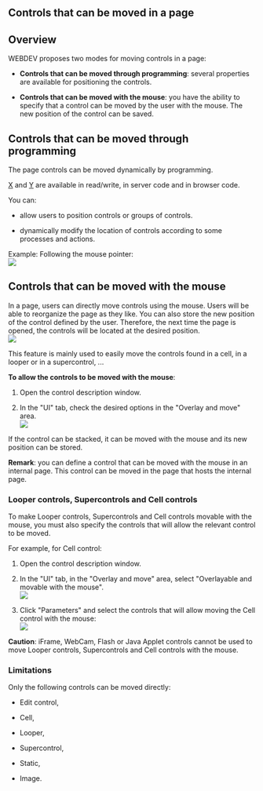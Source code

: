 
## Controls that can be moved in a page
			



<a name="NOTE1"></a>
<a name="NOTE1_1"></a>


## Overview
<a name="overview_ELTTEXTE000139"></a>
WEBDEV proposes two modes for moving controls in a page:

- **Controls that can be moved through programming**: several properties are available for positioning the controls.

- **Controls that can be moved with the mouse**: you have the ability to specify that a control can be moved by the user with the mouse. The new position of the control can be saved.




<a name="NOTE2"></a>
<a name="NOTE2_1"></a>


## Controls that can be moved through programming
<a name="controls_that_can_moved_through_programming_ELTTEXTE000163"></a>
The page controls can be moved dynamically by programming.

[X](../Proprietes/2510135.md) and [Y](../Proprietes/2510137.md) are available in read/write, in server code and in browser code.

You can:

- allow users to position controls or groups of controls.

- dynamically modify the location of controls according to some processes and actions.




Example: Following the mouse pointer: <br>![](https://doc.pcsoft.fr/en-US/images/image.awp?langid=3&name=Deplacement_Souris4.gif)


<a name="NOTE3"></a>
<a name="NOTE3_1"></a>


## Controls that can be moved with the mouse
<a name="controls_that_can_moved_with_the_mouse_ELTTEXTE000187"></a>
In a page, users can directly move controls using the mouse. Users will be able to reorganize the page as they like. You can also store the new position of the control defined by the user. Therefore, the next time the page is opened, the controls will be located at the desired position.
<br>![](https://doc.pcsoft.fr/en-US/images/image.awp?langid=3&name=Deplacement_souris3.gif)


This feature is mainly used to easily move the controls found in a cell, in a looper or in a supercontrol, ...

**To allow the controls to be moved with the mouse**: 

1. Open the control description window.

2. In the "UI" tab, check the desired options in the "Overlay and move" area. <br>![](https://doc.pcsoft.fr/en-US/images/image.awp?langid=3&name=Champ_Deplacable_Page%20-%20HC%20N%B0001.gif&type=thumb)





If the control can be stacked, it can be moved with the mouse and its new position can be stored.

**Remark**: you can define a control that can be moved with the mouse in an internal page. This control can be moved in the page that hosts the internal page.
<a name="NOTE3_2"></a>


### Looper controls, Supercontrols and Cell controls
<a name="looper_controls_supercontrols_and_cell_controls_ELTPARAGRAPHE000062"></a>

To make Looper controls, Supercontrols and Cell controls movable with the mouse, you must also specify the controls that will allow the relevant control to be moved. 

For example, for Cell control: 

1. Open the control description window.

2. In the "UI" tab, in the "Overlay and move" area, select "Overlayable and movable with the mouse". <br>![](https://doc.pcsoft.fr/en-US/images/image.awp?langid=3&name=Champ_Deplacable_Page%20-%20HC%20N%B0002.gif)


3. Click "Parameters" and select the controls that will allow moving the Cell control with the mouse: <br>![](https://doc.pcsoft.fr/en-US/images/image.awp?langid=3&name=Champ_Deplacable_Page%20-%20HC%20N%B0005.gif)





**Caution**: iFrame, WebCam, Flash or Java Applet controls cannot be used to move Looper controls, Supercontrols and Cell controls with the mouse.
<a name="NOTE3_3"></a>


### Limitations
<a name="limitations_ELTPARAGRAPHE000083"></a>

Only the following controls can be moved directly:

- Edit control, 

- Cell, 

- Looper, 

- Supercontrol,

- Static,

- Image.





